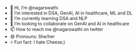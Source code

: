 - 👋 Hi, I’m @nagarswathi
- 👀 I’m interested in DSA, GenAI, AI in healthcare, ML and DL
- 🌱 I’m currently learning DSA and NLP
- 💞️ I’m looking to collaborate on GenAI and AI in healthcare
- 📫 How to reach me @nagarswathi on twitter
- 😄 Pronouns: She/her
- ⚡ Fun fact: I hate Cheese;)

<!---
nswathinayak/nswathinayak is a ✨ special ✨ repository because its `README.md` (this file) appears on your GitHub profile.
You can click the Preview link to take a look at your changes.
--->
